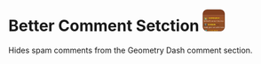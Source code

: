 # Better Comment Setction <img src="logo.png" width="40" alt="the mod's logo" />
Hides spam comments from the Geometry Dash comment section.

